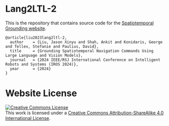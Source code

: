 # Lang2LTL-2

This is the repository that contains source code for the [Spatiotemporal Grounding website](https://spatiotemporal-ground.github.io/).

```
@article{liu2023lang2ltl-2,
  author    = {Liu, Jason Xinyu and Shah, Ankit and Konidaris, George and Tellex, Stefanie and Paulius, David},
  title     = {Grounding Spatiotemporal Navigation Commands Using Large Language and Vision Models},
  journal   = {2024 IEEE/RSJ International Conference on Intelligent Robots and Systems (IROS 2024)},
  year      = {2024}
}
```

# Website License
<a rel="license" href="http://creativecommons.org/licenses/by-sa/4.0/"><img alt="Creative Commons License" style="border-width:0" src="https://i.creativecommons.org/l/by-sa/4.0/88x31.png" /></a><br />This work is licensed under a <a rel="license" href="http://creativecommons.org/licenses/by-sa/4.0/">Creative Commons Attribution-ShareAlike 4.0 International License</a>.
